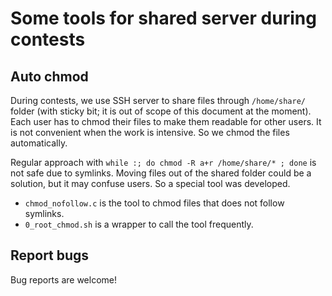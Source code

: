 # Some tools for shared server during contests

## Auto chmod

During contests, we use SSH server to share files through `/home/share/` folder (with sticky bit; it is out of scope of this document at the moment). Each user has to chmod their files to make them readable for other users. It is not convenient when the work is intensive. So we chmod the files automatically.

Regular approach with `while :; do chmod -R a+r /home/share/* ; done` is not safe due to symlinks. Moving files out of the shared folder could be a solution, but it may confuse users. So a special tool was developed.

- `chmod_nofollow.c` is the tool to chmod files that does not follow symlinks.
- `0_root_chmod.sh` is a wrapper to call the tool frequently.

## Report bugs

Bug reports are welcome!

